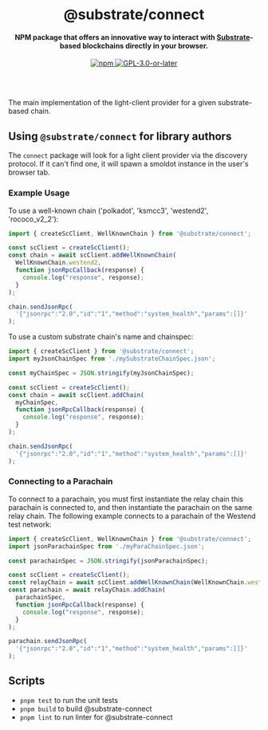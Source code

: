 <br /><br />

<div align="center">
  <h1 align="center">@substrate/connect</h1>
  <h4 align="center"> NPM package that offers an innovative way to interact with <a href="https://substrate.dev/">Substrate</a>-based blockchains directly in your browser.</h4>
  <p align="center">
    <a href="https://www.npmjs.com/package/@substrate/connect">
      <img alt="npm" src="https://img.shields.io/npm/v/@substrate/connect" />
    </a>
    <a href="https://github.com/paritytech/substrate-connect/blob/master/LICENSE">
      <img alt="GPL-3.0-or-later" src="https://img.shields.io/npm/l/@substrate/connect" />
    </a>
  </p>
</div>

<br /><br />

The main implementation of the light-client provider for a given substrate-based chain.

## Using `@substrate/connect` for library authors

The `connect` package will look for a light client provider via the discovery protocol. If it can't find one, it will spawn a smoldot instance in the user's browser tab.

### Example Usage

To use a well-known chain ('polkadot', 'ksmcc3', 'westend2', 'rococo_v2_2'):

```js
import { createScClient, WellKnownChain } from '@substrate/connect';

const scClient = createScClient();
const chain = await scClient.addWellKnownChain(
  WellKnownChain.westend2,
  function jsonRpcCallback(response) {
    console.log("response", response);
  }
);

chain.sendJsonRpc(
  '{"jsonrpc":"2.0","id":"1","method":"system_health","params":[]}'
);
```

To use a custom substrate chain's name and chainspec:

```js
import { createScClient } from '@substrate/connect';
import myJsonChainSpec from './mySubstrateChainSpec.json';

const myChainSpec = JSON.stringify(myJsonChainSpec);

const scClient = createScClient();
const chain = await scClient.addChain(
  myChainSpec,
  function jsonRpcCallback(response) {
    console.log("response", response);
  }
);

chain.sendJsonRpc(
  '{"jsonrpc":"2.0","id":"1","method":"system_health","params":[]}'
);
```

### Connecting to a Parachain

To connect to a parachain, you must first instantiate the relay chain this parachain is connected to, and then instantiate the parachain on the same relay chain. The following example connects to a parachain of the Westend test network:

```js
import { createScClient, WellKnownChain } from '@substrate/connect';
import jsonParachainSpec from './myParaChainSpec.json';

const parachainSpec = JSON.stringify(jsonParachainSpec);

const scClient = createScClient();
const relayChain = await scClient.addWellKnownChain(WellKnownChain.westend2);
const parachain = await relayChain.addChain(
  parachainSpec,
  function jsonRpcCallback(response) {
    console.log("response", response);
  }
);

parachain.sendJsonRpc(
  '{"jsonrpc":"2.0","id":"1","method":"system_health","params":[]}'
);
```

## Scripts

* `pnpm test` to run the unit tests
* `pnpm build` to build @substrate-connect
* `pnpm lint` to run linter for @substrate-connect
